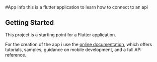 #App info
this is a flutter application to learn how to connect to an api

## Getting Started

This project is a starting point for a Flutter application.

For the creation of the app i use the [online documentation](https://docs.flutter.dev/), which offers tutorials,
samples, guidance on mobile development, and a full API reference.
